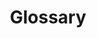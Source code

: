 ---
financial_year: 2015-16
layout: glossary
years: [
  ['2015-16', '/2015-16/glossary', 'active'],
  ['2016-17', '/2016-17/glossary', 'link'],
  ['2017-18', '/2017-18/glossary', 'link'],
]
active: learning-centre
title: Glossary
nested: false
---